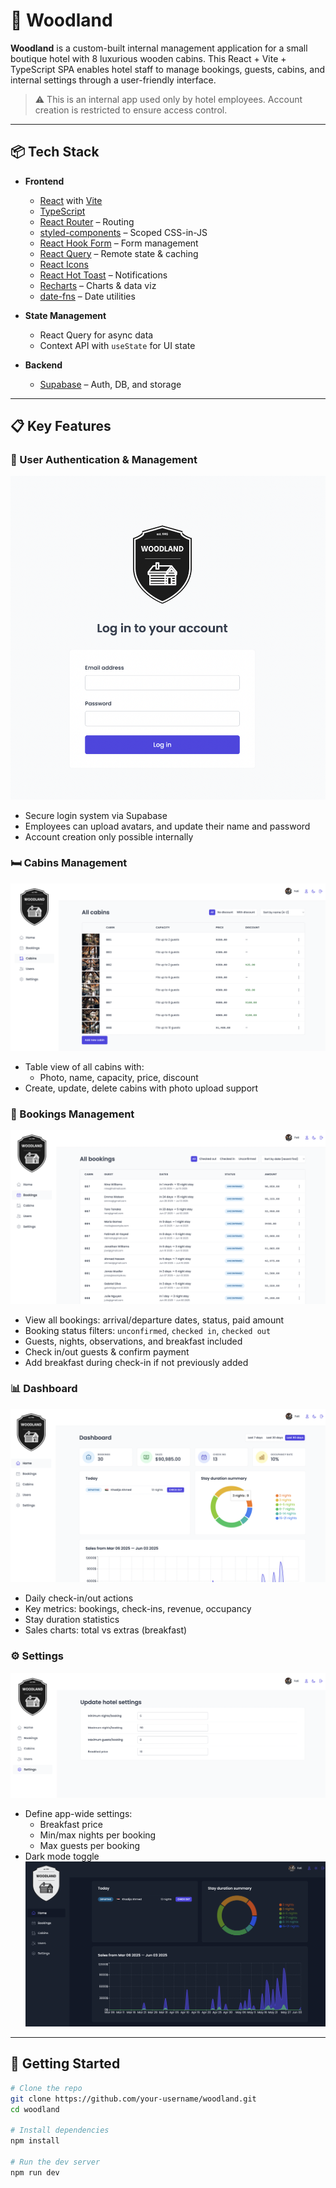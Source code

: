# 🌲 Woodland

**Woodland** is a custom-built internal management application for a small boutique hotel with 8 luxurious wooden cabins. This React + Vite + TypeScript SPA enables hotel staff to manage bookings, guests, cabins, and internal settings through a user-friendly interface.

> ⚠️ This is an internal app used only by hotel employees. Account creation is restricted to ensure access control.

---

## 📦 Tech Stack

- **Frontend**

  - [React](https://reactjs.org/) with [Vite](https://vitejs.dev/)
  - [TypeScript](https://www.typescriptlang.org/)
  - [React Router](https://reactrouter.com/) – Routing
  - [styled-components](https://styled-components.com/) – Scoped CSS-in-JS
  - [React Hook Form](https://react-hook-form.com/) – Form management
  - [React Query](https://tanstack.com/query) – Remote state & caching
  - [React Icons](https://react-icons.github.io/react-icons/)
  - [React Hot Toast](https://react-hot-toast.com/) – Notifications
  - [Recharts](https://recharts.org/) – Charts & data viz
  - [date-fns](https://date-fns.org/) – Date utilities

- **State Management**

  - React Query for async data
  - Context API with `useState` for UI state

- **Backend**
  - [Supabase](https://supabase.io/) – Auth, DB, and storage

---

## 📋 Key Features

### 🔐 User Authentication & Management

![Login](./public/screenshots/login.png)

- Secure login system via Supabase
- Employees can upload avatars, and update their name and password
- Account creation only possible internally

### 🛏️ Cabins Management

![Cabin](./public/screenshots/cabin.png)

- Table view of all cabins with:
  - Photo, name, capacity, price, discount
- Create, update, delete cabins with photo upload support

### 📆 Bookings Management

![Booking](./public/screenshots/booking.png)

- View all bookings: arrival/departure dates, status, paid amount
- Booking status filters: `unconfirmed`, `checked in`, `checked out`
- Guests, nights, observations, and breakfast included
- Check in/out guests & confirm payment
- Add breakfast during check-in if not previously added

### 📊 Dashboard

![Dashboard](./public/screenshots/dashboard.png)

- Daily check-in/out actions
- Key metrics: bookings, check-ins, revenue, occupancy
- Stay duration statistics
- Sales charts: total vs extras (breakfast)

### ⚙️ Settings

![Setting](./public/screenshots/setting.png)

- Define app-wide settings:
  - Breakfast price
  - Min/max nights per booking
  - Max guests per booking
- Dark mode toggle
  ![Dark mode](./public/screenshots/darkmode-dashboard.png)

---

## 🚀 Getting Started

```bash
# Clone the repo
git clone https://github.com/your-username/woodland.git
cd woodland

# Install dependencies
npm install

# Run the dev server
npm run dev
```
